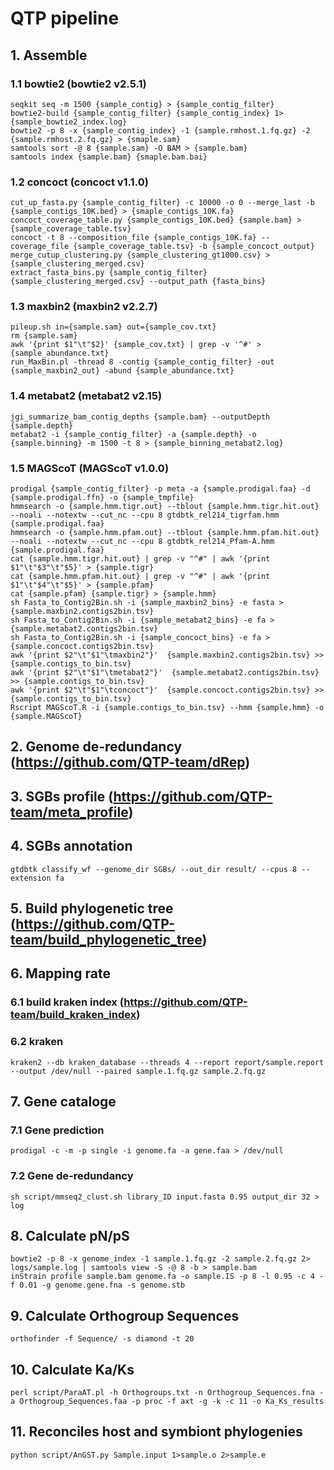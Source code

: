 # QTP pipeline
## 1. Assemble
### 1.1 bowtie2 (bowtie2 v2.5.1)
```
seqkit seq -m 1500 {sample_contig} > {sample_contig_filter}
bowtie2-build {sample_contig_filter} {sample_contig_index} 1> {sample_bowtie2_index.log}
bowtie2 -p 8 -x {sample_contig_index} -1 {sample.rmhost.1.fq.gz} -2 {sample.rmhost.2.fq.gz} > {smaple.sam}
samtools sort -@ 8 {sample.sam} -O BAM > {sample.bam}
samtools index {sample.bam} {smaple.bam.bai}
```

### 1.2 concoct (concoct v1.1.0) 
```
cut_up_fasta.py {sample_contig_filter} -c 10000 -o 0 --merge_last -b {sample_contigs_10K.bed} > {smaple_contigs_10K.fa}
concoct_coverage_table.py {sample_contigs_10K.bed} {sample.bam} > {sample_coverage_table.tsv}
concoct -t 8 --composition_file {sample_contigs_10K.fa} --coverage_file {sample_coverage_table.tsv} -b {sample_concoct_output}
merge_cutup_clustering.py {sample_clustering_gt1000.csv} > {sample_clustering_merged.csv}
extract_fasta_bins.py {sample_contig_filter} {sample_clustering_merged.csv} --output_path {fasta_bins}
```

### 1.3 maxbin2 (maxbin2 v2.2.7)
```
pileup.sh in={sample.sam} out={sample_cov.txt}
rm {sample.sam}
awk '{print $1"\t"$2}' {sample_cov.txt} | grep -v '^#' > {sample_abundance.txt}
run_MaxBin.pl -thread 8 -contig {sample_contig_filter} -out {sample_maxbin2_out} -abund {sample_abundance.txt}
```

### 1.4 metabat2 (metabat2 v2.15)
```
jgi_summarize_bam_contig_depths {sample.bam} --outputDepth {sample.depth}
metabat2 -i {sample_contig_filter} -a {sample.depth} -o {sample.binning} -m 1500 -t 8 > {sample_binning_metabat2.log}
```

### 1.5 MAGScoT (MAGScoT v1.0.0)
```
prodigal {sample_contig_filter} -p meta -a {sample.prodigal.faa} -d {sample.prodigal.ffn} -o {sample_tmpfile}
hmmsearch -o {sample.hmm.tigr.out} --tblout {sample.hmm.tigr.hit.out} --noali --notextw --cut_nc --cpu 8 gtdbtk_rel214_tigrfam.hmm {sample.prodigal.faa}
hmmsearch -o {sample.hmm.pfam.out} --tblout {sample.hmm.pfam.hit.out} --noali --notextw --cut_nc --cpu 8 gtdbtk_rel214_Pfam-A.hmm {sample.prodigal.faa}
cat {sample.hmm.tigr.hit.out} | grep -v "^#" | awk '{print $1"\t"$3"\t"$5}' > {sample.tigr}
cat {sample.hmm.pfam.hit.out} | grep -v "^#" | awk '{print $1"\t"$4"\t"$5}' > {sample.pfam}
cat {sample.pfam} {sample.tigr} > {sample.hmm}
sh Fasta_to_Contig2Bin.sh -i {sample_maxbin2_bins} -e fasta > {sample.maxbin2.contigs2bin.tsv}
sh Fasta_to_Contig2Bin.sh -i {sample_metabat2_bins} -e fa > {sample.metabat2.contigs2bin.tsv}
sh Fasta_to_Contig2Bin.sh -i {sample_concoct_bins} -e fa > {sample.concoct.contigs2bin.tsv}
awk '{print $2"\t"$1"\tmaxbin2"}'  {sample.maxbin2.contigs2bin.tsv} >> {sample.contigs_to_bin.tsv}
awk '{print $2"\t"$1"\tmetabat2"}'  {sample.metabat2.contigs2bin.tsv} >> {sample.contigs_to_bin.tsv}
awk '{print $2"\t"$1"\tconcoct"}'  {sample.concoct.contigs2bin.tsv} >> {sample.contigs_to_bin.tsv}
Rscript MAGScoT.R -i {sample.contigs_to_bin.tsv} --hmm {sample.hmm} -o {sample.MAGScoT}
```

## 2. Genome de-redundancy (https://github.com/QTP-team/dRep)


## 3. SGBs profile (https://github.com/QTP-team/meta_profile)


## 4. SGBs annotation
```
gtdbtk classify_wf --genome_dir SGBs/ --out_dir result/ --cpus 8 --extension fa
```


## 5. Build phylogenetic tree (https://github.com/QTP-team/build_phylogenetic_tree)


## 6. Mapping rate
### 6.1 build kraken index (https://github.com/QTP-team/build_kraken_index)
### 6.2 kraken
```
kraken2 --db kraken_database --threads 4 --report report/sample.report --output /dev/null --paired sample.1.fq.gz sample.2.fq.gz
```

## 7. Gene cataloge
### 7.1 Gene prediction
```
prodigal -c -m -p single -i genome.fa -a gene.faa > /dev/null
```

### 7.2 Gene de-redundancy
```
sh script/mmseq2_clust.sh library_ID input.fasta 0.95 output_dir 32 > log
```

## 8. Calculate pN/pS
```
bowtie2 -p 8 -x genome_index -1 sample.1.fq.gz -2 sample.2.fq.gz 2> logs/sample.log | samtools view -S -@ 8 -b > sample.bam
inStrain profile sample.bam genome.fa -o sample.IS -p 8 -l 0.95 -c 4 -f 0.01 -g genome.gene.fna -s genome.stb
```

## 9. Calculate Orthogroup Sequences
```
orthofinder -f Sequence/ -s diamond -t 20
```

## 10. Calculate Ka/Ks
```
perl script/ParaAT.pl -h Orthogroups.txt -n Orthogroup_Sequences.fna -a Orthogroup_Sequences.faa -p proc -f axt -g -k -c 11 -o Ka_Ks_results
```

## 11. Reconciles host and symbiont phylogenies
```
python script/AnGST.py Sample.input 1>sample.o 2>sample.e
```
